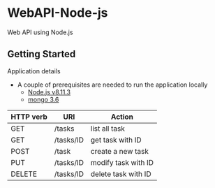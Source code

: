 # WebAPI-Node-js
Web API using Node.js

## Getting Started
Application details
* A couple of prerequisites are needed to run the application locally
  * [Node.js v8.11.3](https://nodejs.org/en/)
  * [mongo 3.6](https://docs.mongodb.org/manual/installation/)
  
HTTP verb | URI | Action
------------- | ------------- |-------------
GET | /tasks | list all task
GET | /tasks/ID | get task with ID
POST | /task | create a new task
PUT | /tasks/ID | modify task with ID
DELETE | /tasks/ID | delete task with ID
